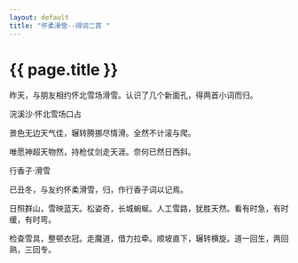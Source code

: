 ```yaml
---
layout: default
title: "怀柔滑雪--得词二首 "
---
```


# {{ page.title }}

昨天，与朋友相约怀北雪场滑雪。认识了几个新面孔，得两首小词而归。


浣溪沙·怀北雪场口占

景色无边天气佳，辗转腾挪尽情滑。全然不计滚与爬。

唯愿神超天物然，持枪仗剑走天涯。奈何已然日西斜。



行香子·滑雪

已丑冬，与友约怀柔滑雪，归，作行香子词以记焉。

日照群山，雪映蓝天。松姿奇，长城蜿蜒。人工雪路，犹胜天然。看有时急，有时缓，有时弯。

检查雪具，整顿衣冠。走魔道，借力拉牵。顺坡直下，辗转横旋。道一回生，两回熟，三回专。

